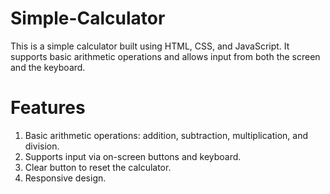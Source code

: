 # Simple-Calculator
This is a simple calculator built using HTML, CSS, and JavaScript. It supports basic arithmetic operations and allows input from both the screen and the keyboard.

# Features
1. Basic arithmetic operations: addition, subtraction, multiplication, and division.
2. Supports input via on-screen buttons and keyboard.
3. Clear button to reset the calculator.
4. Responsive design.
